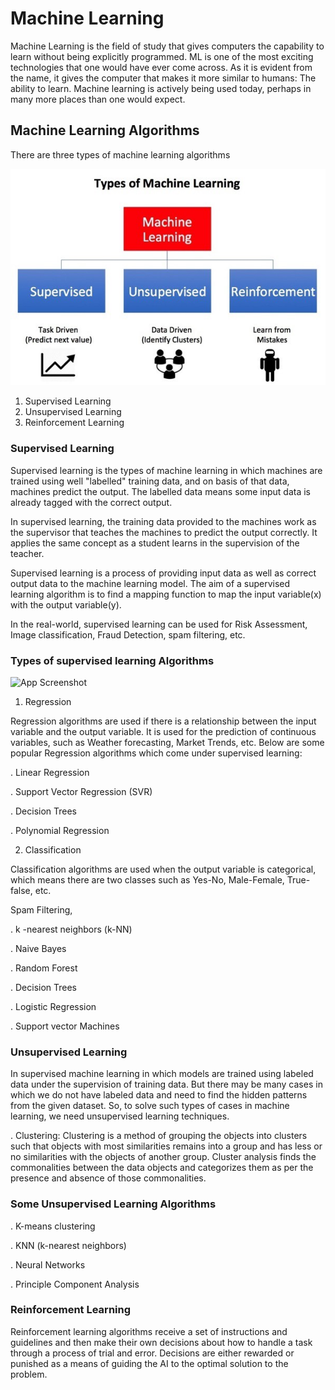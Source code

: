 # Machine Learning 

Machine Learning is the field of study that gives computers the capability to learn without being explicitly programmed. ML is one of the most exciting technologies that one would have ever come across. As it is evident from the name, it gives the computer that makes it more similar to humans: The ability to learn. Machine learning is actively being used today, perhaps in many more places than one would expect.

## Machine Learning Algorithms
There are three types of machine learning algorithms


![](https://github.com/ashish3107k/Machine-learning-ML-/blob/main/Images/mln1.jpg)



1. Supervised Learning
2. Unsupervised Learning
3. Reinforcement Learning

### Supervised Learning
Supervised learning is the types of machine learning in which machines are trained using well "labelled" training data, and on basis of that data, machines predict the output. The labelled data means some input data is already tagged with the correct output.

In supervised learning, the training data provided to the machines work as the supervisor that teaches the machines to predict the output correctly. It applies the same concept as a student learns in the supervision of the teacher.

Supervised learning is a process of providing input data as well as correct output data to the machine learning model. The aim of a supervised learning algorithm is to find a mapping function to map the input variable(x) with the output variable(y).

In the real-world, supervised learning can be used for Risk Assessment, Image classification, Fraud Detection, spam filtering, etc.


### Types of supervised learning Algorithms
![App Screenshot](https://via.placeholder.com/468x300?text=App+Screenshot+Here)

1. Regression

Regression algorithms are used if there is a relationship between the input variable and the output variable. It is used for the prediction of continuous variables, such as Weather forecasting, Market Trends, etc. Below are some popular Regression algorithms which come under supervised learning:

. Linear Regression

. Support Vector Regression (SVR)

. Decision Trees

. Polynomial Regression

2. Classification

Classification algorithms are used when the output variable is categorical, which means there are two classes such as Yes-No, Male-Female, True-false, etc.

Spam Filtering,

. k -nearest neighbors (k-NN)

. Naive Bayes

. Random Forest

. Decision Trees

. Logistic Regression

. Support vector Machines

### Unsupervised Learning

In supervised machine learning in which models are trained using labeled data under the supervision of training data. But there may be many cases in which we do not have labeled data and need to find the hidden patterns from the given dataset. So, to solve such types of cases in machine learning, we need unsupervised learning techniques.

. Clustering: Clustering is a method of grouping the objects into clusters such that objects with most similarities remains into a group and has less or no similarities with the objects of another group. Cluster analysis finds the commonalities between the data objects and categorizes them as per the presence and absence of those commonalities.

### Some Unsupervised Learning Algorithms

. K-means clustering

. KNN (k-nearest neighbors)

. Neural Networks

. Principle Component Analysis 

### Reinforcement Learning

 Reinforcement learning algorithms receive a set of instructions and guidelines and then make their own decisions about how to handle a task through a process of trial and error. Decisions are either rewarded or punished as a means of guiding the AI to the optimal solution to the problem.





 
